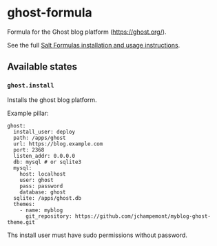 # ghost-formula
Formula for the Ghost blog platform (https://ghost.org/).

See the full [Salt Formulas installation and usage instructions](http://docs.saltstack.com/en/latest/topics/development/conventions/formulas.html).

## Available states
### `ghost.install`
Installs the ghost blog platform.

Example pillar:

```
ghost:
  install_user: deploy
  path: /apps/ghost
  url: https://blog.example.com
  port: 2368
  listen_addr: 0.0.0.0
  db: mysql # or sqlite3
  mysql:
    host: localhost
    user: ghost
    pass: password
    database: ghost
  sqlite: /apps/ghost.db
  themes:
    - name: myblog
      git_repository: https://github.com/jchampemont/myblog-ghost-theme.git
```

Ths install user must have sudo permissions without password.
